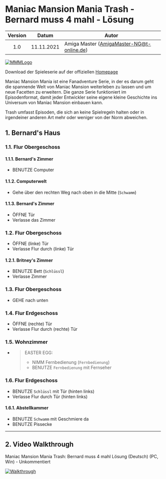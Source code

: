 # Maniac Mansion Mania Trash - Bernard muss 4 mahl - Lösung

| Version | Datum      | Autor                                     |
|:-------:|------------|-------------------------------------------|
|   1.0   | 11.11.2021 | Amiga Master (AmigaMaster-NG@t-online.de) |

[![MMMLogo](https://www.maniac-mansion-mania.com/banner/banner.png)](https://www.maniac-mansion-mania.com)

Download der Spieleserie auf der offiziellen [Homepage](https://www.maniac-mansion-mania.com)

Maniac Mansion Mania ist eine Fanadventure Serie, in der es darum geht die spannende Welt von Maniac Mansion weiterleben zu lassen und um neue Facetten zu erweitern. Die ganze Serie funktioniert im Episodenformat, damit jeder Entwickler seine eigene kleine Geschichte ins Universum von Maniac Mansion einbauen kann.

Trash umfasst Episoden, die sich an keine Spielregeln halten oder in irgendeiner anderen Art mehr oder weniger von der Norm abweichen.

## 1. Bernard's Haus

### 1.1. Flur Obergeschoss

#### 1.1.1. Bernard's Zimmer

- BENUTZE Computer

#### 1.1.2. Computerwelt

- Gehe über den rechten Weg nach oben in die Mitte (`Schwamm`)

#### 1.1.3. Bernard's Zimmer

- ÖFFNE Tür
- Verlasse das Zimmer

### 1.2. Flur Obergeschoss

- ÖFFNE (linke) Tür
- Verlasse Flur durch (linke) Tür

#### 1.2.1. Britney's Zimmer

- BENUTZE Bett (`Schlüssl`)
- Verlasse Zimmer

### 1.3. Flur Obergeschoss

- GEHE nach unten

### 1.4. Flur Erdgeschoss

- ÖFFNE (rechte) Tür
- Verlasse Flur durch (rechte) Tür

### 1.5. Wohnzimmer

- >EASTER EGG:
  >- NIMM Fernbedienung (`Fernbedienung`)
  >- BENUTZE `Fernbedienung` mit Fernseher

### 1.6. Flur Erdgeschoss

- BENUTZE `Schlüssl` mit Tür (hinten links)
- Verlasse Flur durch Tür (hinten links)

#### 1.6.1. Abstellkammer

- BENUTZE `Schwamm` mit Geschmiere da
- BENUTZE Pissecke

--------------------------------------------------------------------------------

## 2. Video Walkthrough

Maniac Mansion Mania Trash: Bernard muss 4 mahl Lösung (Deutsch) (PC, Win) - Unkommentiert

[![Walkthrough](https://img.youtube.com/vi/bqo4T8OuBvw/0.jpg)](https://www.youtube.com/watch?v=bqo4T8OuBvw)
